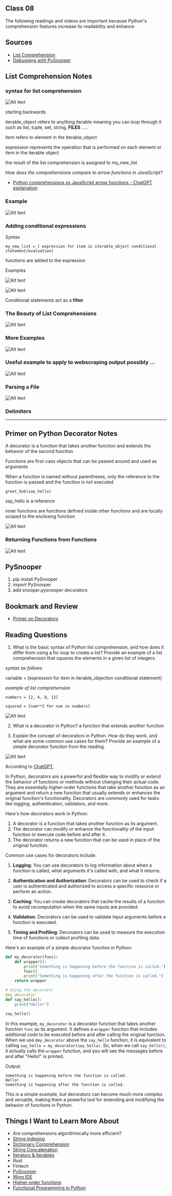 ## Class 08

The following readings and videos are important because Python's comprehension features increase its readability and enhance 

## Sources
- [List Comprehension](https://www.pythonforbeginners.com/basics/list-comprehensions-in-python)
- [Debugging with PySnooper](https://www.pythonpodcast.com/pysnooper-python-debugging-episode-241/)


## List Comprehension Notes

### syntax for list comprehension

![Alt text](image-9.png)

starting backwards

iterable_object refers to anything iterable meaning you can loop through it such as list, tuple, set, string, **FILES**  .....

item refers to element in the iterable_object

expression represents the operation that is performed on each element or item in the iterable object

the result of the list comprehension is assigned to my_new_list

*How does the comprehensions compare to arrow functions in JavaScript?*

- [Python comprehensions vs JavaScript arrow functions - ChatGPT explanation](https://chat.openai.com/c/ae6d1b18-6b01-4020-aed8-1ebb23bdab04)

### Example

![Alt text](image-10.png)

### Adding conditional expressions

Syntax

`my_new_list = [ expression for item in iterable_object conditional statement/evaluation]`

functions are added to the expression

Examples

![Alt text](image-15.png)

![Alt text](image-12.png)

Conditional statements act as a **filter**



### The Beauty of List Comprehensions

![Alt text](image-13.png)

### More Examples

![Alt text](<Screenshot 2023-10-10 at 3.50.53 PM.png>)

### Useful example to apply to webscraping output possibly ...

![Alt text](<Screenshot 2023-10-10 at 3.55.18 PM.png>)

### Parsing a File

![Alt text](image-14.png)

### Delimiters

<hr>

## Primer on Python Decorator Notes

A decorator is a function that takes another function and extends the behavior of the second function

Functions are first-cass objects that can be passed around and used as arguments

When a function is named without parentheses, only the reference to the function is passed and the function is not executed

`greet_bob(say_hello)`

say_hello is a reference

inner functions are functions defined inside other functions and are locally scoped to the enclosing function

![Alt text](<Screenshot 2023-10-10 at 7.15.27 PM-1.png>)

### Returning Functions from Functions

![Alt text](<Screenshot 2023-10-10 at 7.15.27 PM.png>)


## PySnooper
1. pip install PySnooper
2. import PySnooper
3. add snooper.pysnooper decorators


## Bookmark and Review
- [Primer on Decorators](https://realpython.com/primer-on-python-decorators/)

## Reading Questions

1. What is the basic syntax of Python list comprehension, and how does it differ from using a for loop to create a list? Provide an example of a list comprehension that squares the elements in a given list of integers.

*syntax as follows*

variable = [expression for item in iterable_objection conditional statement]

*example of list comprehension* 

`numbers = [2, 4, 8, 12]`

`squared = [num**2 for num in numbers]`

![Alt text](image-11.png)

2. What is a decorator in Python? a function that extends another function

3. Explain the concept of decorators in Python. How do they work, and what are some common use cases for them? Provide an example of a simple decorator function from the reading.

![Alt text](image-16.png)

According to [ChatGPT](https://chat.openai.com/c/90d826a9-2c57-4fda-95a9-a58cd6af3c54), 

In Python, decorators are a powerful and flexible way to modify or extend the behavior of functions or methods without changing their actual code. They are essentially higher-order functions that take another function as an argument and return a new function that usually extends or enhances the original function's functionality. Decorators are commonly used for tasks like logging, authentication, validation, and more.

Here's how decorators work in Python:

1. A decorator is a function that takes another function as its argument.
2. The decorator can modify or enhance the functionality of the input function or execute code before and after it.
3. The decorator returns a new function that can be used in place of the original function.

Common use cases for decorators include:

1. **Logging**: You can use decorators to log information about when a function is called, what arguments it's called with, and what it returns.

2. **Authentication and Authorization**: Decorators can be used to check if a user is authenticated and authorized to access a specific resource or perform an action.

3. **Caching**: You can create decorators that cache the results of a function to avoid recomputation when the same inputs are provided.

4. **Validation**: Decorators can be used to validate input arguments before a function is executed.

5. **Timing and Profiling**: Decorators can be used to measure the execution time of functions or collect profiling data.

Here's an example of a simple decorator function in Python:

```python
def my_decorator(func):
    def wrapper():
        print("Something is happening before the function is called.")
        func()
        print("Something is happening after the function is called.")
    return wrapper

# Using the decorator
@my_decorator
def say_hello():
    print("Hello!")

say_hello()
```

In this example, `my_decorator` is a decorator function that takes another function `func` as its argument. It defines a `wrapper` function that includes additional code to be executed before and after calling the original function. When we use `@my_decorator` above the `say_hello` function, it is equivalent to calling `say_hello = my_decorator(say_hello)`. So, when we call `say_hello()`, it actually calls the `wrapper` function, and you will see the messages before and after "Hello!" is printed.

Output:
```
Something is happening before the function is called.
Hello!
Something is happening after the function is called.
```

This is a simple example, but decorators can become much more complex and versatile, making them a powerful tool for extending and modifying the behavior of functions in Python.


## Things I Want to Learn More About
- Are comprehensions algorithmically more efficient?
- [String Indexing](https://www.pythonforbeginners.com/strings/string-indexing-in-python)
- [Dictionary Comprehension](https://www.pythonforbeginners.com/dictionary/dictionary-comprehension-in-python)
- [String Concatenation](https://www.pythonforbeginners.com/concatenation/string-concatenation-and-formatting-in-python)
- [Iterators & Iterables](https://realpython.com/python-iterators-iterables/)
- Rust
- Fintech
- [PySnooper](https://github.com/cool-RR/PySnooper/?utm_source=rss&utm_medium=rss)
- [Wing IDE](https://wingware.com/?utm_source=rss&utm_medium=rss)
- [Higher-order functions](https://en.wikipedia.org/wiki/Higher-order_function)
- [Functional Programming in Python](https://realpython.com/python-functional-programming/)